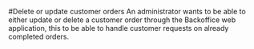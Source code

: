 #Delete or update customer orders
An administrator wants to be able to either update or delete
a customer order through the Backoffice web application, this
to be able to handle customer requests on already completed orders.